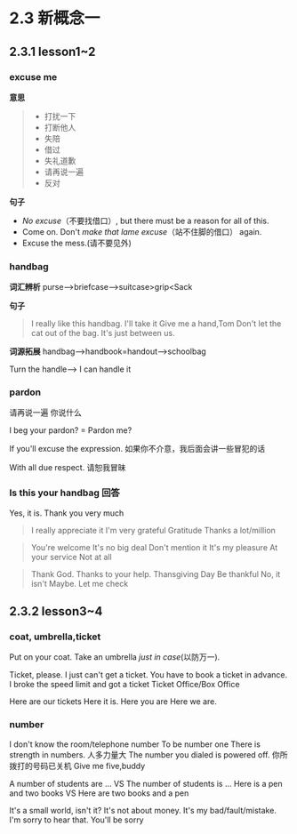 # 2.3 新概念一



## 2.3.1 lesson1~2

### excuse me
**意思**
>- 打扰一下
>- 打断他人
>- 失陪
>- 借过
>- 失礼道歉
>- 请再说一遍
>- 反对

**句子**
- *No excuse*（不要找借口）, but there must be a reason for all of this.
- Come on. Don't *make that lame excuse*（站不住脚的借口） again.
- Excuse the mess.(请不要见外) 

### handbag
**词汇辨析**
purse-->briefcase-->suitcase>grip<Sack

**句子**
>I really like this handbag. I'll take it
>Give me a hand,Tom
>Don't let the cat out of the bag.
>It's just between us.

**词源拓展**
handbag-->handbook=handout-->schoolbag

Turn the handle--> I can handle it

### pardon
请再说一遍
你说什么

I beg your pardon? = Pardon me?

If you'll excuse the expression. 如果你不介意，我后面会讲一些冒犯的话

With all due respect. 请恕我冒昧

### Is this your handbag 回答
Yes, it is. Thank you very much
> I really appreciate it
> I'm very grateful
> Gratitude
> Thanks a lot/million

> You're welcome
> It's no big deal
> Don't mention it
> It's my pleasure
> At your service
> Not at all

> Thank God.
> Thanks to your help.
> Thansgiving Day
> Be thankful
No, it isn't
Maybe. Let me check

## 2.3.2 lesson3~4

### coat, umbrella,ticket
Put on your coat.
Take an umbrella *just in case*(以防万一).

Ticket, please.
I just can't get a ticket.
You have to book a ticket in advance.
I broke the speed limit and got a ticket
Ticket Office/Box Office

Here are our tickets
Here it is.
Here you are
Here we are.

### number
I don't know the room/telephone number
To be number one
There is strength in numbers. 人多力量大
The number you dialed is powered off. 你所拨打的号码已关机
Give me five,buddy

A number of students are ... VS The number of students is ...
Here is a pen and two books VS Here are two books and a pen

It's a small world, isn't it?
It's not about money.
It's my bad/fault/mistake.
I'm sorry to hear that.
You'll be sorry